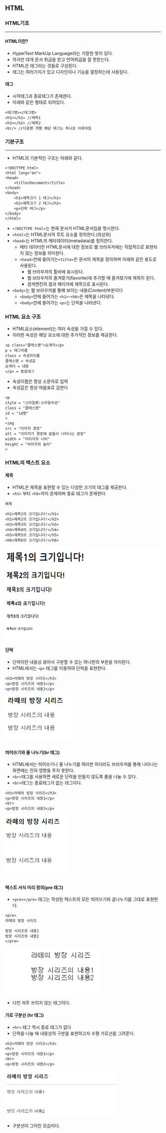 ## HTML
### HTML기초
---
#### HTML이란?
- HyperText MarkUp Language라는 거창한 뜻이 있다.
- 하지만 대개 문서 취급을 받고 언어취급을 잘 못받는다.
- HTML은 태그라는 것들로 구성된다.
- 태그는 여러가지가 있고 디자인이나 기능을 결정하는데 사용된다.

#### 태그
- 시작태그과 종료태그가 존재한다.
- 아래와 같은 형태로 되어있다.
```
<태그명></태그명>
<h1></h1> //제목1
<h2></h2> //제목2
<br/> //다음행 개행 해당 태그는 하나로 이루어짐
```

### 기본구조
---
- HTML의 기본적인 구조는 아래와 같다.
```
<!DOCTYPE html>
<html lang="en">
<head>
    <title>Document</title>
</head>
<body>
    <h1>제목크기 1 태그</h1>
    <h2>제목크기 2 태그</h2>
    <p>단락 태그</p>
</body>
</html>
```
- ```<!DOCTYPE html>```는 현재 문서가 HTML문서임을 명시한다.
- ```<html>```는 HTML문서의 루트 요소를 정의한다.(최상위)
- ```<head>```는 HTML의 메타데이터(metadata)를 정의한다.
  - 메타 데이터란 HTML문서에 대한 정보로 웹 브라우저에는 직접적으로 표현되지 않는 정보를 의미한다.
  - ```<head>```안에 들어가는```<title>```은 문서의 제목을 정의하며 아래와 같은 용도로 사용된다.
    - 웹 브라우저의 툴바에 표시된다.
    - 웹 브라우저의 즐겨찾기(favorite)에 추가할 때 즐겨찾기에 제목이 된다.
    - 검색엔진의 결과 페이지에 제목으로 표시된다.
- ```<body>```는 웹 브라우저를 통해 보이는 내용(Content)부분이다
  - ```<body>```안에 들어가는 ```<h1>~<h6>```은 제목을 나타낸다.
  - ```<body>```안에 들어가는 ```<p>```는 단락을 나타낸다.

### HTML 요소 구조
- HTML요소(element)는 여러 속성을 가질 수 있다.
- 이러한 속성은 해당 요소에 대한 추가적인 정보를 제공한다.

```
<p class="클래스명">순게더</p>
p = 태그이름
class = 속성의이름
클래스명 = 속성값
순게더 = 내용
</p> = 종료태그
```
- 속성이름은 항상 소문자로 입력
- 속성값은 항상 따옴표로 감싼다
```
<p
style = "스타일명:스타일속성"
class = "클래스명"
id = "id명"
>
<img
src = "이미지 경로"
alt = "이미지가 경로에 없을시 나타나는 문장"
width = "이미지의 너비"
height = "이미지의 높이"
>
```

### HTML의 텍스트 요소
#### 제목
- HTML은 제목을 표현할 수 있는 다양한 크기의 <h> 태그를 제공한다.
- `<h1>` 부터 `<h6>`까지 존재하며 종료 태그가 존재한다.

```
예제

<h1>제목1의 크기입니다!</h1>
<h2>제목2의 크기입니다!</h2>
<h3>제목3의 크기입니다!</h3>
<h4>제목4의 크기입니다!</h4>
<h5>제목5의 크기입니다!</h5>
<h6>제목6의 크기입니다!</h6>
```
<img src = "./img/22.png" height = "300">

#### 단락
- 단락이란 내용상 끊어서 구분할 수 있는 하나한의 부분을 의미한다.
- HTML에서는 `<p>` 태그를 이용하여 단락을 표현한다.

```
<h3>라떼의 방장 시리즈</h3>
<p>방장 시리즈의 내용1</p>
<p>방장 시리즈의 내용2</p>
```

<img src = "./img/23.png" height = "150">

#### 띄어쓰기와 줄 나누기(br 태그)
- HTML에서는 띄어쓰기나 줄 나누기를 여러번 하더라도 브라우저를 통해 나타나는 화면에는 전혀 영향을 주지 못한다.
- `<br>`태그를 사용하면 새로운 단락을 만들지 않도록 줄을 나눌 수 있다.
- `<br>`태그는 종료태그가 없는 태그이다.

```
<h3>라떼의 방장 시리즈</h3>
<p>방장 시리즈의 내용1</p>
<br>
<p>방장 시리즈의 내용2</p>
```

<img src = "./img/24.png" height = "200">

#### 텍스트 서식 미리 정의(pre 태그)
- `<pre></pre>` 태그는 작성된 텍스트의 모든 띄어쓰기와 글나누기를 그대로 표현한다.

```
<pre>
라떼의 방장 시리즈

방장 시리즈의 내용1
방장 시리즈의 내용2
</pre>
```
<img src = "./img/25.png" height = "150">

- 다만 자주 쓰이지 않는 태그이다.

#### 가로 구분선 (hr 태그)
- `<hr>` 태그 역시 종료 태그가 없다
- 단락을 나눌 때 내용상의 구분을 표현하고자 수평 가로선을 그려준다.

```
<h3>라떼의 방장 시리즈</h3>
<hr>
<p>방장 시리즈의 내용1</p>
<br>
<p>방장 시리즈의 내용2</p>
```

<img src = "./img/26.png" height = "150">

- 구분선이 그어진 모습이다.